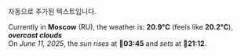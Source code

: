 
자동으로 추가된 텍스트입니다.

<!--START_SECTION:weather:moscow-->
Currently in **Moscow** (RU), the weather is: **20.9°C** (feels like **20.2°C**), ***overcast clouds***<br/>
On *June 11, 2025*, the *sun rises* at 🌅**03:45** and *sets* at 🌇**21:12**.
<!--END_SECTION:weather-->
